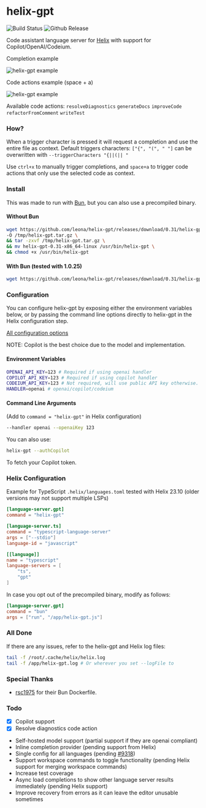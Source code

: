 # helix-gpt

![Build Status](https://github.com/leona/helix-gpt/actions/workflows/release.yml/badge.svg)
![Github Release](https://img.shields.io/badge/release-v0.31-blue)

Code assistant language server for [Helix](https://github.com/helix-editor/helix) with support for Copilot/OpenAI/Codeium.

Completion example

![helix-gpt example](https://github.com/leona/helix-gpt/raw/master/assets/example.gif)

Code actions example (space + a)

![helix-gpt example](https://github.com/leona/helix-gpt/raw/master/assets/example2.gif)

Available code actions: `resolveDiagnostics` `generateDocs` `improveCode` `refactorFromComment` `writeTest`

### How?

When a trigger character is pressed it will request a completion and use the entire file as context.
Default triggers characters: `["{", "(", " "]` can be overwritten with `--triggerCharacters "{||(|| "`

Use `ctrl+x` to manually trigger completions, and `space+a` to trigger code actions that only use the selected code as context.

### Install

This was made to run with [Bun](https://bun.sh/), but you can also use a precompiled binary.

#### Without Bun

```bash
wget https://github.com/leona/helix-gpt/releases/download/0.31/helix-gpt-0.31-x86_64-linux.tar.gz \
-O /tmp/helix-gpt.tar.gz \
&& tar -zxvf /tmp/helix-gpt.tar.gz \
&& mv helix-gpt-0.31-x86_64-linux /usr/bin/helix-gpt \
&& chmod +x /usr/bin/helix-gpt
```

#### With Bun (tested with 1.0.25)

```bash
wget https://github.com/leona/helix-gpt/releases/download/0.31/helix-gpt-0.31.js -O /usr/bin/helix-gpt
```

### Configuration

You can configure helix-gpt by exposing either the environment variables below, or by passing the command line options directly to helix-gpt in the Helix configuration step.

[All configuration options](https://github.com/leona/helix-gpt/blob/master/src/config.ts)

NOTE: Copilot is the best choice due to the model and implementation.

#### Environment Variables

```bash
OPENAI_API_KEY=123 # Required if using openai handler
COPILOT_API_KEY=123 # Required if using copilot handler
CODEIUM_API_KEY=123 # Not required, will use public API key otherwise.
HANDLER=openai # openai/copilot/codeium
```

#### Command Line Arguments

(Add to `command = "helix-gpt"` in Helix configuration)

```bash
--handler openai --openaiKey 123
```

You can also use:

```bash
helix-gpt --authCopilot
```

To fetch your Copilot token.

### Helix Configuration

Example for TypeScript `.helix/languages.toml` tested with Helix 23.10 (older versions may not support multiple LSPs)

```toml
[language-server.gpt]
command = "helix-gpt"

[language-server.ts]
command = "typescript-language-server"
args = ["--stdio"]
language-id = "javascript"

[[language]]
name = "typescript"
language-servers = [
    "ts",
    "gpt"
]
```

In case you opt out of the precompiled binary, modify as follows:

```toml
[language-server.gpt]
command = "bun"
args = ["run", "/app/helix-gpt.js"]
```

### All Done

If there are any issues, refer to the helix-gpt and Helix log files:

```bash
tail -f /root/.cache/helix/helix.log
tail -f /app/helix-gpt.log # Or wherever you set --logFile to
```

### Special Thanks

- [rsc1975](https://github.com/rsc1975/bun-docker) for their Bun Dockerfile.

### Todo

- [x] Copilot support
- [x] Resolve diagnostics code action
- Self-hosted model support (partial support if they are openai compliant)
- Inline completion provider (pending support from Helix)
- Single config for all languages (pending [#9318](https://github.com/helix-editor/helix/pull/9318))
- Support workspace commands to toggle functionality (pending Helix support for merging workspace commands)
- Increase test coverage
- Async load completions to show other language server results immediately (pending Helix support)
- Improve recovery from errors as it can leave the editor unusable sometimes
